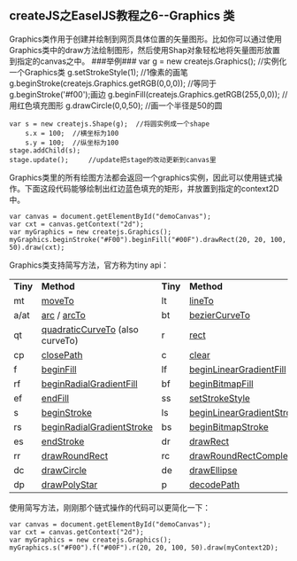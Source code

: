 ## createJS之EaselJS教程之6--Graphics 类
Graphics类作用于创建并绘制到网页具体位置的矢量图形。比如你可以通过使用Graphics类中的draw方法绘制图形，然后使用Shap对象轻松地将矢量图形放置到指定的canvas之中。
###举例###
	var g = new createjs.Graphics();		//实例化一个Graphics类
	g.setStrokeStyle(1);	//1像素的画笔
	g.beginStroke(createjs.Graphics.getRGB(0,0,0)); 
	//等同于g.beginStroke('#f00');画边
	g.beginFill(createjs.Graphics.getRGB(255,0,0));		//用红色填充图形
	g.drawCircle(0,0,50); //画一个半径是50的圆

	var s = new createjs.Shape(g);	//将圆实例成一个shape
	    s.x = 100;	//横坐标为100
	    s.y = 100;	//纵坐标为100
	stage.addChild(s);
	stage.update();		//update把stage的改动更新到canvas里
Graphics类里的所有绘图方法都会返回一个graphics实例，因此可以使用链式操作。下面这段代码能够绘制出红边蓝色填充的矩形，并放置到指定的context2D中。
	
	var canvas = document.getElementById("demoCanvas");
    var cxt = canvas.getContext("2d");
    var myGraphics = new createjs.Graphics();
	myGraphics.beginStroke("#F00").beginFill("#00F").drawRect(20, 20, 100, 50).draw(cxt);

Graphics类支持简写方法，官方称为tiny api： 
	<table>
	    <tbody><tr><td><b>Tiny</b></td><td><b>Method</b></td><td><b>Tiny</b></td><td><b>Method</b></td></tr>
	    <tr><td>mt</td><td><a target="_blank" href="http://www.createjs.com/Docs/EaselJS/classes/Graphics.html#method_moveTo" class="crosslink">moveTo</a> </td>
	    <td>lt</td> <td><a target="_blank" href="http://www.createjs.com/Docs/EaselJS/classes/Graphics.html#method_lineTo" class="crosslink">lineTo</a></td></tr>
	    <tr><td>a/at</td><td><a target="_blank" href="http://www.createjs.com/Docs/EaselJS/classes/Graphics.html#method_arc" class="crosslink">arc</a> / <a target="_blank" href="http://www.createjs.com/Docs/EaselJS/classes/Graphics.html#method_arcTo" class="crosslink">arcTo</a> </td>
	    <td>bt</td><td><a target="_blank" href="http://www.createjs.com/Docs/EaselJS/classes/Graphics.html#method_bezierCurveTo" class="crosslink">bezierCurveTo</a> </td></tr>
	    <tr><td>qt</td><td><a target="_blank" href="http://www.createjs.com/Docs/EaselJS/classes/Graphics.html#method_quadraticCurveTo" class="crosslink">quadraticCurveTo</a> (also curveTo)</td>
	    <td>r</td><td><a target="_blank" href="http://www.createjs.com/Docs/EaselJS/classes/Graphics.html#method_rect" class="crosslink">rect</a> </td></tr>
	    <tr><td>cp</td><td><a target="_blank" href="http://www.createjs.com/Docs/EaselJS/classes/Graphics.html#method_closePath" class="crosslink">closePath</a> </td>
	    <td>c</td><td><a target="_blank" href="http://www.createjs.com/Docs/EaselJS/classes/Graphics.html#method_clear" class="crosslink">clear</a> </td></tr>
	    <tr><td>f</td><td><a target="_blank" href="http://www.createjs.com/Docs/EaselJS/classes/Graphics.html#method_beginFill" class="crosslink">beginFill</a> </td>
	    <td>lf</td><td><a target="_blank" href="http://www.createjs.com/Docs/EaselJS/classes/Graphics.html#method_beginLinearGradientFill" class="crosslink">beginLinearGradientFill</a> </td></tr>
	    <tr><td>rf</td><td><a target="_blank" href="http://www.createjs.com/Docs/EaselJS/classes/Graphics.html#method_beginRadialGradientFill" class="crosslink">beginRadialGradientFill</a> </td>
	    <td>bf</td><td><a target="_blank" href="http://www.createjs.com/Docs/EaselJS/classes/Graphics.html#method_beginBitmapFill" class="crosslink">beginBitmapFill</a> </td></tr>
	    <tr><td>ef</td><td><a target="_blank" href="http://www.createjs.com/Docs/EaselJS/classes/Graphics.html#method_endFill" class="crosslink">endFill</a> </td>
	    <td>ss</td><td><a target="_blank" href="http://www.createjs.com/Docs/EaselJS/classes/Graphics.html#method_setStrokeStyle" class="crosslink">setStrokeStyle</a> </td></tr>
	    <tr><td>s</td><td><a target="_blank" href="http://www.createjs.com/Docs/EaselJS/classes/Graphics.html#method_beginStroke" class="crosslink">beginStroke</a> </td>
	    <td>ls</td><td><a target="_blank" href="http://www.createjs.com/Docs/EaselJS/classes/Graphics.html#method_beginLinearGradientStroke" class="crosslink">beginLinearGradientStroke</a> </td></tr>
	    <tr><td>rs</td><td><a target="_blank" href="http://www.createjs.com/Docs/EaselJS/classes/Graphics.html#method_beginRadialGradientStroke" class="crosslink">beginRadialGradientStroke</a> </td>
	    <td>bs</td><td><a target="_blank" href="http://www.createjs.com/Docs/EaselJS/classes/Graphics.html#method_beginBitmapStroke" class="crosslink">beginBitmapStroke</a> </td></tr>
	    <tr><td>es</td><td><a target="_blank" href="http://www.createjs.com/Docs/EaselJS/classes/Graphics.html#method_endStroke" class="crosslink">endStroke</a> </td>
	    <td>dr</td><td><a target="_blank" href="http://www.createjs.com/Docs/EaselJS/classes/Graphics.html#method_drawRect" class="crosslink">drawRect</a> </td></tr>
	    <tr><td>rr</td><td><a target="_blank" href="http://www.createjs.com/Docs/EaselJS/classes/Graphics.html#method_drawRoundRect" class="crosslink">drawRoundRect</a> </td>
	    <td>rc</td><td><a target="_blank" href="http://www.createjs.com/Docs/EaselJS/classes/Graphics.html#method_drawRoundRectComplex" class="crosslink">drawRoundRectComplex</a> </td></tr>
	    <tr><td>dc</td><td><a target="_blank" href="http://www.createjs.com/Docs/EaselJS/classes/Graphics.html#method_drawCircle" class="crosslink">drawCircle</a> </td>
	    <td>de</td><td><a target="_blank" href="http://www.createjs.com/Docs/EaselJS/classes/Graphics.html#method_drawEllipse" class="crosslink">drawEllipse</a> </td></tr>
	    <tr><td>dp</td><td><a target="_blank" href="http://www.createjs.com/Docs/EaselJS/classes/Graphics.html#method_drawPolyStar" class="crosslink">drawPolyStar</a> </td>
	    <td>p</td><td><a target="_blank" href="http://www.createjs.com/Docs/EaselJS/classes/Graphics.html#method_decodePath" class="crosslink">decodePath</a> </td></tr>
	</tbody></table>
使用简写方法，刚刚那个链式操作的代码可以更简化一下：
	
	var canvas = document.getElementById("demoCanvas");
    var cxt = canvas.getContext("2d");
    var myGraphics = new createjs.Graphics();
	myGraphics.s("#F00").f("#00F").r(20, 20, 100, 50).draw(myContext2D);


